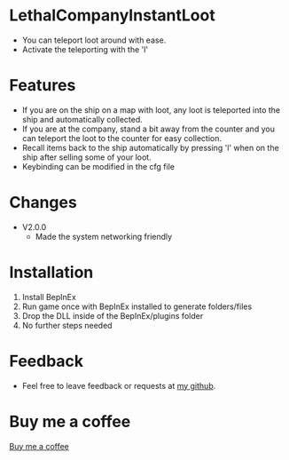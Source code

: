 # LethalCompanyInstantLoot
- You can teleport loot around with ease.
- Activate the teleporting with the 'l'

# Features
- If you are on the ship on a map with loot, any loot is teleported into the ship and automatically collected.
- If you are at the company, stand a bit away from the counter and you can teleport the loot to the counter for easy collection.
- Recall items back to the ship automatically by pressing 'l' when on the ship after selling some of your loot.
- Keybinding can be modified in the cfg file

# Changes
- V2.0.0
  - Made the system networking friendly

# Installation
1. Install BepInEx
2. Run game once with BepInEx installed to generate folders/files
3. Drop the DLL inside of the BepInEx/plugins folder
4. No further steps needed

# Feedback
- Feel free to leave feedback or requests at [my github](https://github.com/bozzobrain/LethalCompanyInstantLoot).

# Buy me a coffee
[Buy me a coffee](https://www.buymeacoffee.com/bozzobrain)
